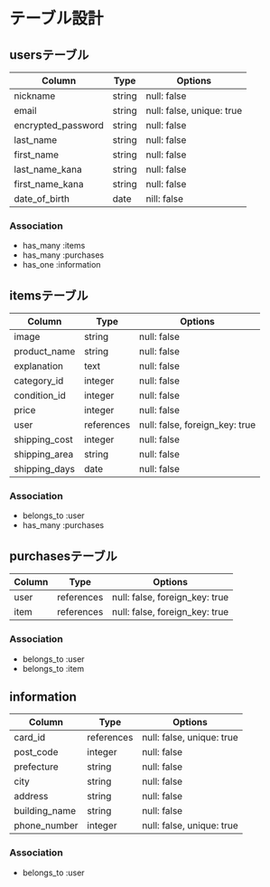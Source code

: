 # テーブル設計

## usersテーブル

| Column             | Type   | Options                   |
| ------------------ | ------ | ------------------------- |
| nickname           | string | null: false               |
| email              | string | null: false, unique: true |
| encrypted_password | string | null: false               |
| last_name          | string | null: false               |
| first_name         | string | null: false               |
| last_name_kana     | string | null: false               |
| first_name_kana    | string | null: false               |
| date_of_birth      | date   | nill: false               |

### Association

- has_many :items
- has_many :purchases
- has_one :information

## itemsテーブル

| Column        | Type       | Options                        |
| ------------- | ---------- | ------------------------------ |
| image         | string     | null: false                    |
| product_name  | string     | null: false                    |
| explanation   | text       | null: false                    |
| category_id   | integer    | null: false                    |
| condition_id  | integer    | null: false                    |
| price         | integer    | null: false                    |
| user          | references | null: false, foreign_key: true |
| shipping_cost | integer    | null: false                    |
| shipping_area | string     | null: false                    |
| shipping_days | date       | null: false                    |

### Association

- belongs_to :user
- has_many :purchases

## purchasesテーブル

| Column        | Type       | Options                        |
| ------------- | ---------- | ------------------------------ |
| user          | references | null: false, foreign_key: true |
| item          | references | null: false, foreign_key: true |


### Association

- belongs_to :user
- belongs_to :item

## information
| Column        | Type       | Options                        |
| ------------- | ---------- | ------------------------------ |
| card_id       | references | null: false, unique: true      |
| post_code     | integer    | null: false                    |
| prefecture    | string     | null: false                    |
| city          | string     | null: false                    |
| address       | string     | null: false                    |
| building_name | string     | null: false                    |
| phone_number  | integer    | null: false, unique: true      |

### Association

- belongs_to :user